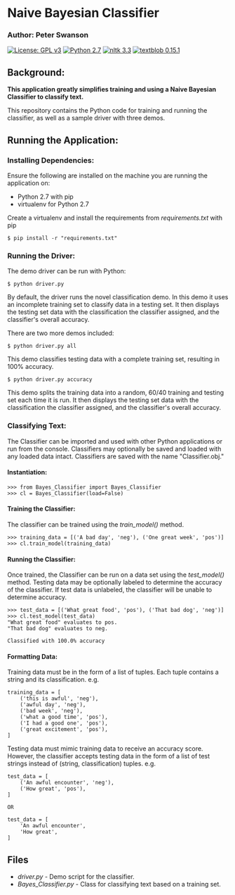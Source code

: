 # Naive Bayesian Classifier
### Author: Peter Swanson
[![License: GPL v3](https://img.shields.io/badge/License-GPL%20v3-blue.svg)](https://www.gnu.org/licenses/gpl-3.0)
[![Python 2.7](https://img.shields.io/badge/Python-2.7-brightgreen.svg)](https://www.python.org/downloads/release/python-2714/)
[![nltk 3.3](https://img.shields.io/badge/nltk-3.3-brightgreen.svg)](https://pypi.org/project/nltk/)
[![textblob 0.15.1](https://img.shields.io/badge/textblob-0.15.1-brightgreen.svg)](https://pypi.org/project/textblob/)

## Background:
<b>This application greatly simplifies training and using a Naive Bayesian Classifier to classify text.</b>

This repository contains the Python code for training and running the classifier, as well as a sample driver with three demos.

## Running the Application:
### Installing Dependencies:
Ensure the following are installed on the machine you are running the application on:
- Python 2.7 with pip
- virtualenv for Python 2.7

Create a virtualenv and install the requirements from <i>requirements.txt</i> with pip
```
$ pip install -r "requirements.txt"
``` 

### Running the Driver:
The demo driver can be run with Python:
```
$ python driver.py
```

By default, the driver runs the novel classification demo. In this demo it uses an incomplete training set
to classify data in a testing set. It then displays the testing set data with the classification the classifier assigned, and the classifier's overall
accuracy.

There are two more demos included:

```
$ python driver.py all
```

This demo classifies testing data with a complete training set, resulting in 100% accuracy.

```
$ python driver.py accuracy
```

This demo splits the training data into a random, 60/40 training and testing set each time it is run. It then displays the testing set data with the classification the classifier assigned, and the classifier's overall
accuracy.

### Classifying Text:
The Classifier can be imported and used with other Python applications or run from the console.
Classifiers may optionally be saved and loaded with any loaded data intact. Classifiers are saved with the name
"Classifier.obj."

#### Instantiation:
```
>>> from Bayes_Classifier import Bayes_Classifier
>>> cl = Bayes_Classifier(load=False)
```

#### Training the Classifier:
The classifier can be trained using the <i>train_model()</i> method.
```
>>> training_data = [('A bad day', 'neg'), ('One great week', 'pos')]
>>> cl.train_model(training_data)
```

#### Running the Classifier:
Once trained, the Classifier can be run on a data set using the <i>test_model()</i> method. Testing data may be optionally labeled to determine the accuracy of the classifier.
If test data is unlabeled, the classifier will be unable to determine accuracy. 
```
>>> test_data = [('What great food', 'pos'), ('That bad dog', 'neg')]
>>> cl.test_model(test_data)
"What great food" evaluates to pos.
"That bad dog" evaluates to neg.

Classified with 100.0% accuracy
```

#### Formatting Data:
Training data must be in the form of a list of tuples. Each tuple contains a string and its classification.
e.g.
```
training_data = [
    ('this is awful', 'neg'),
    ('awful day', 'neg'),
    ('bad week', 'neg'),
    ('what a good time', 'pos'),
    ('I had a good one', 'pos'),
    ('great excitement', 'pos'),
]
```

Testing data must mimic training data to receive an accuracy score. However, the classifier accepts testing data in the form of a list
of test strings instead of (string, classification) tuples.
e.g.
```
test_data = [
    ('An awful encounter', 'neg'),
    ('How great', 'pos'),
]

OR

test_data = [
    'An awful encounter',
    'How great',
]
```

## Files
- <i>driver.py</i> - Demo script for the classifier.
- <i>Bayes_Classifier.py</i> - Class for classifying text based on a training set.
    
